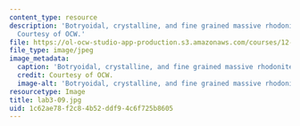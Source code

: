 ```yaml
---
content_type: resource
description: 'Botryoidal, crystalline, and fine grained massive rhodonite: Mn5Si5O15.
  Courtesy of OCW.'
file: https://ol-ocw-studio-app-production.s3.amazonaws.com/courses/12-108-structure-of-earth-materials-fall-2004/1c62ae78f2c84b52ddf94c6f725b8605_lab3-09.jpg
file_type: image/jpeg
image_metadata:
  caption: 'Botryoidal, crystalline, and fine grained massive rhodonite: Mn5Si5O15.'
  credit: Courtesy of OCW.
  image-alt: 'Botryoidal, crystalline, and fine grained massive rhodonite. '
resourcetype: Image
title: lab3-09.jpg
uid: 1c62ae78-f2c8-4b52-ddf9-4c6f725b8605
---
```

